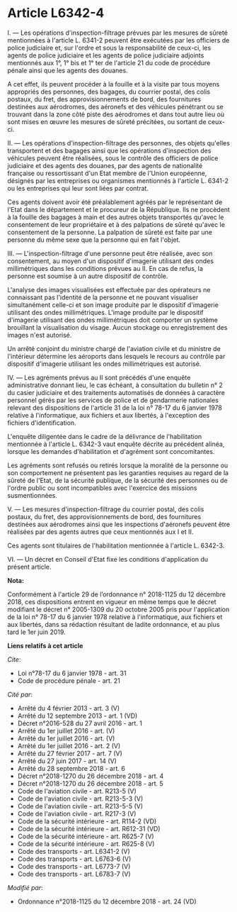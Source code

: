 # Article L6342-4

I. ― Les opérations d'inspection-filtrage prévues par les mesures de sûreté mentionnées à l'article L. 6341-2 peuvent être
exécutées par les officiers de police judiciaire et, sur l'ordre et sous la responsabilité de ceux-ci, les agents de police
judiciaire et les agents de police judiciaire adjoints mentionnés aux 1°, 1° bis et 1° ter de l'article 21 du code de
procédure pénale ainsi que les agents des douanes.

A cet effet, ils peuvent procéder à la fouille et à la visite par tous moyens appropriés des personnes, des bagages, du
courrier postal, des colis postaux, du fret, des approvisionnements de bord, des fournitures destinées aux aérodromes, des
aéronefs et des véhicules pénétrant ou se trouvant dans la zone côté piste des aérodromes et dans tout autre lieu où sont
mises en œuvre les mesures de sûreté précitées, ou sortant de ceux-ci.

II. ― Les opérations d'inspection-filtrage des personnes, des objets qu'elles transportent et des bagages ainsi que les
opérations d'inspection des véhicules peuvent être réalisées, sous le contrôle des officiers de police judiciaire et des
agents des douanes, par des agents de nationalité française ou ressortissant d'un Etat membre de l'Union européenne, désignés
par les entreprises ou organismes mentionnés à l'article L. 6341-2 ou les entreprises qui leur sont liées par contrat.

Ces agents doivent avoir été préalablement agréés par le représentant de l'Etat dans le département et le procureur de la
République. Ils ne procèdent à la fouille des bagages à main et des autres objets transportés qu'avec le consentement de leur
propriétaire et à des palpations de sûreté qu'avec le consentement de la personne. La palpation de sûreté est faite par une
personne du même sexe que la personne qui en fait l'objet.

III. ― L'inspection-filtrage d'une personne peut être réalisée, avec son consentement, au moyen d'un dispositif d'imagerie
utilisant des ondes millimétriques dans les conditions prévues au II. En cas de refus, la personne est soumise à un autre
dispositif de contrôle.

L'analyse des images visualisées est effectuée par des opérateurs ne connaissant pas l'identité de la personne et ne pouvant
visualiser simultanément celle-ci et son image produite par le dispositif d'imagerie utilisant des ondes millimétriques.
L'image produite par le dispositif d'imagerie utilisant des ondes millimétriques doit comporter un système brouillant la
visualisation du visage. Aucun stockage ou enregistrement des images n'est autorisé.

Un arrêté conjoint du ministre chargé de l'aviation civile et du ministre de l'intérieur détermine les aéroports dans
lesquels le recours au contrôle par dispositif d'imagerie utilisant les ondes millimétriques est autorisé.

IV. ― Les agréments prévus au II sont précédés d'une enquête administrative donnant lieu, le cas échéant, à consultation du
bulletin n° 2 du casier judiciaire et des traitements automatisés de données à caractère personnel gérés par les services de
police et de gendarmerie nationales relevant des dispositions de l'article 31 de la loi n° 78-17 du 6 janvier 1978 relative à
l'informatique, aux fichiers et aux libertés, à l'exception des fichiers d'identification.

L'enquête diligentée dans le cadre de la délivrance de l'habilitation mentionnée à l'article L. 6342-3 vaut enquête décrite
au précédent alinéa, lorsque les demandes d'habilitation et d'agrément sont concomitantes.

Les agréments sont refusés ou retirés lorsque la moralité de la personne ou son comportement ne présentent pas les garanties
requises au regard de la sûreté de l'Etat, de la sécurité publique, de la sécurité des personnes ou de l'ordre public ou sont
incompatibles avec l'exercice des missions susmentionnées.

V. ― Les mesures d'inspection-filtrage du courrier postal, des colis postaux, du fret, des approvisionnements de bord, des
fournitures destinées aux aérodromes ainsi que les inspections d'aéronefs peuvent être réalisées par des agents autres que
ceux mentionnés aux I et II.

Ces agents sont titulaires de l'habilitation mentionnée à l'article L. 6342-3.

VI. ― Un décret en Conseil d'Etat fixe les conditions d'application du présent article.

**Nota:**

Conformément à l'article 29 de l’ordonnance n° 2018-1125 du 12 décembre 2018, ces dispositions entrent en vigueur en même
temps que le décret modifiant le décret n° 2005-1309 du 20 octobre 2005 pris pour l'application de la loi n° 78-17 du 6
janvier 1978 relative à l'informatique, aux fichiers et aux libertés, dans sa rédaction résultant de ladite ordonnance, et au
plus tard le 1er juin 2019.

**Liens relatifs à cet article**

_Cite_:

  - Loi n°78-17 du 6 janvier 1978 - art. 31
  - Code de procédure pénale - art. 21

_Cité par_:

  - Arrêté du 4 février 2013 - art. 3 (V)
  - Arrêté du 12 septembre 2013 - art. 1 (VD)
  - Décret n°2016-528 du 27 avril 2016 - art. 1
  - Arrêté du 1er juillet 2016 - art.   (V)
  - Arrêté du 1er juillet 2016 - art. (V)
  - Arrêté du 1er juillet 2016 - art. 2 (V)
  - Arrêté du 27 février 2017 - art. 7 (V)
  - Arrêté du 27 juin 2017 - art. 14 (V)
  - Arrêté du 28 septembre 2018 - art. 6
  - Décret n°2018-1270 du 26 décembre 2018 - art. 4
  - Décret n°2018-1270 du 26 décembre 2018 - art. 5
  - Code de l'aviation civile - art. R213-5 (V)
  - Code de l'aviation civile - art. R213-5-3 (V)
  - Code de l'aviation civile - art. R213-5-5 (V)
  - Code de l'aviation civile - art. R217-3 (V)
  - Code de la sécurité intérieure - art. R114-2 (VD)
  - Code de la sécurité intérieure - art. R612-31 (VD)
  - Code de la sécurité intérieure - art. R625-7 (V)
  - Code de la sécurité intérieure - art. R625-8 (V)
  - Code des transports - art. L6341-2 (V)
  - Code des transports - art. L6763-6 (V)
  - Code des transports - art. L6773-7 (V)
  - Code des transports - art. L6783-7 (V)

_Modifié par_:

  - Ordonnance n°2018-1125 du 12 décembre 2018 - art. 24 (VD)
